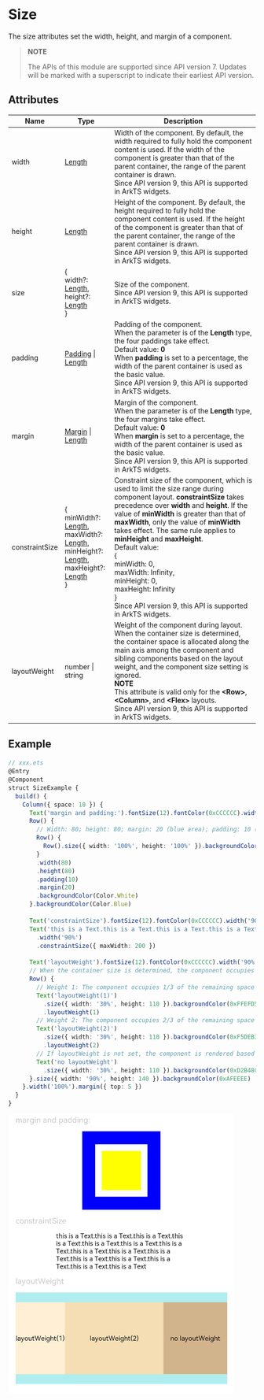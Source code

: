 # Size

The size attributes set the width, height, and margin of a component.

>  **NOTE**
>
>  The APIs of this module are supported since API version 7. Updates will be marked with a superscript to indicate their earliest API version.


## Attributes


| Name          | Type                                                    | Description                                                        |
| -------------- | ------------------------------------------------------------ | ------------------------------------------------------------ |
| width          | [Length](ts-types.md#length)                                 | Width of the component. By default, the width required to fully hold the component content is used. If the width of the component is greater than that of the parent container, the range of the parent container is drawn.<br>Since API version 9, this API is supported in ArkTS widgets.|
| height         | [Length](ts-types.md#length)                                 | Height of the component. By default, the height required to fully hold the component content is used. If the height of the component is greater than that of the parent container, the range of the parent container is drawn.<br>Since API version 9, this API is supported in ArkTS widgets.|
| size           | {<br>width?: [Length](ts-types.md#length),<br>height?: [Length](ts-types.md#length)<br>} | Size of the component.<br>Since API version 9, this API is supported in ArkTS widgets.|
| padding        | [Padding](ts-types.md#padding) \| [Length](ts-types.md#length) | Padding of the component.<br>When the parameter is of the **Length** type, the four paddings take effect.<br>Default value: **0**<br>When **padding** is set to a percentage, the width of the parent container is used as the basic value.<br>Since API version 9, this API is supported in ArkTS widgets.|
| margin         | [Margin](ts-types.md#margin) \| [Length](ts-types.md#length) | Margin of the component.<br>When the parameter is of the **Length** type, the four margins take effect.<br>Default value: **0**<br>When **margin** is set to a percentage, the width of the parent container is used as the basic value.<br>Since API version 9, this API is supported in ArkTS widgets.|
| constraintSize | {<br>minWidth?: [Length](ts-types.md#length),<br>maxWidth?: [Length](ts-types.md#length),<br>minHeight?: [Length](ts-types.md#length),<br>maxHeight?: [Length](ts-types.md#length)<br>} | Constraint size of the component, which is used to limit the size range during component layout. **constraintSize** takes precedence over **width** and **height**. If the value of **minWidth** is greater than that of **maxWidth**, only the value of **minWidth** takes effect. The same rule applies to **minHeight** and **maxHeight**.<br>Default value:<br>{<br>minWidth: 0,<br>maxWidth: Infinity,<br>minHeight: 0,<br>maxHeight: Infinity<br>}<br>Since API version 9, this API is supported in ArkTS widgets.|
| layoutWeight   | number \| string                                   | Weight of the component during layout. When the container size is determined, the container space is allocated along the main axis among the component and sibling components based on the layout weight, and the component size setting is ignored.<br>**NOTE**<br>This attribute is valid only for the **\<Row>**, **\<Column>**, and **\<Flex>** layouts.<br>Since API version 9, this API is supported in ArkTS widgets.|


## Example

```ts
// xxx.ets
@Entry
@Component
struct SizeExample {
  build() {
    Column({ space: 10 }) {
      Text('margin and padding:').fontSize(12).fontColor(0xCCCCCC).width('90%')
      Row() {
        // Width: 80; height: 80; margin: 20 (blue area); padding: 10 (white area)
        Row() {
          Row().size({ width: '100%', height: '100%' }).backgroundColor(Color.Yellow)
        }
        .width(80)
        .height(80)
        .padding(10)
        .margin(20)
        .backgroundColor(Color.White)
      }.backgroundColor(Color.Blue)

      Text('constraintSize').fontSize(12).fontColor(0xCCCCCC).width('90%')
      Text('this is a Text.this is a Text.this is a Text.this is a Text.this is a Text.this is a Text.this is a Text.this is a Text.this is a Text.this is a Text.this is a Text.this is a Text.this is a Text.this is a Text.this is a Text')
        .width('90%')
        .constraintSize({ maxWidth: 200 })

      Text('layoutWeight').fontSize(12).fontColor(0xCCCCCC).width('90%')
      // When the container size is determined, the component occupies the space along the main axis based on the layout weight, and the component size setting is ignored.
      Row() {
        // Weight 1: The component occupies 1/3 of the remaining space along the main axis.
        Text('layoutWeight(1)')
          .size({ width: '30%', height: 110 }).backgroundColor(0xFFEFD5).textAlign(TextAlign.Center)
          .layoutWeight(1)
        // Weight 2: The component occupies 2/3 of the remaining space along the main axis.
        Text('layoutWeight(2)')
          .size({ width: '30%', height: 110 }).backgroundColor(0xF5DEB3).textAlign(TextAlign.Center)
          .layoutWeight(2)
        // If layoutWeight is not set, the component is rendered based on its own size setting.
        Text('no layoutWeight')
          .size({ width: '30%', height: 110 }).backgroundColor(0xD2B48C).textAlign(TextAlign.Center)
      }.size({ width: '90%', height: 140 }).backgroundColor(0xAFEEEE)
    }.width('100%').margin({ top: 5 })
  }
}
```

![size](figures/size.png)
